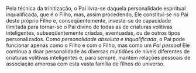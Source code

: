 ﻿Pela técnica da trinitização, o Pai livra-se daquela personalidade espiritual inqualificada, que é o Filho, mas, assim procedendo, Ele constitui-se no Pai deste próprio Filho e, conseqüentemente, investe-se de capacidade ilimitada para tornar-se o Pai divino de todas as de criaturas volitivas inteligentes, subseqüentemente criadas, eventuadas, ou de outros tipos personalizados. Como <I>personalidade absoluta e inqualificada</I>, o Pai pode funcionar apenas como o Filho e com o Filho, mas como um <I>Pai pessoal</I> Ele continua a doar personalidade às diversas multidões de níveis diferentes de criaturas volitivas inteligentes e, para sempre, mantém relações pessoais de associação amorosa com esta vasta família de filhos do universo.